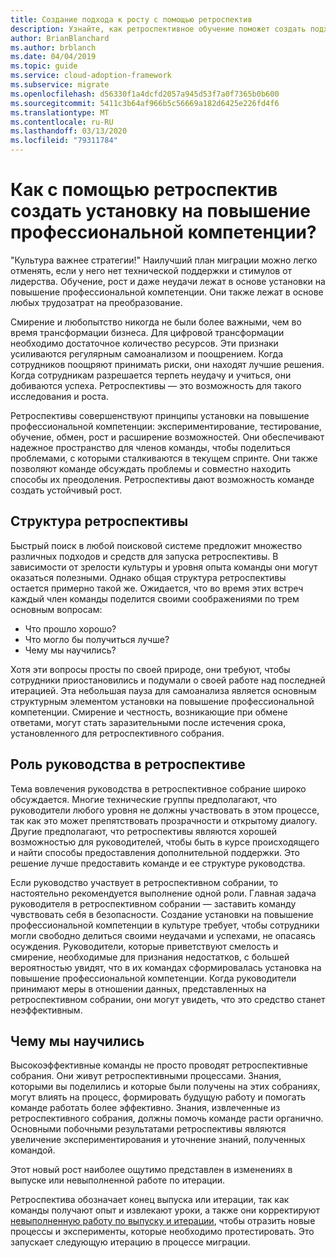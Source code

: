 ```yaml
---
title: Создание подхода к росту с помощью ретроспектив
description: Узнайте, как ретроспективное обучение поможет создать подход к росту и расширить возможности групп для обеспечения устойчивого роста.
author: BrianBlanchard
ms.author: brblanch
ms.date: 04/04/2019
ms.topic: guide
ms.service: cloud-adoption-framework
ms.subservice: migrate
ms.openlocfilehash: d56330f1a4dcfd2057a945d53f7a0f7365b0b600
ms.sourcegitcommit: 5411c3b64af966b5c56669a182d6425e226fd4f6
ms.translationtype: MT
ms.contentlocale: ru-RU
ms.lasthandoff: 03/13/2020
ms.locfileid: "79311784"
---
```

<!-- markdownlint-disable MD026 -->

# <a name="how-do-retrospectives-help-build-a-growth-mindset"></a>Как с помощью ретроспектив создать установку на повышение профессиональной компетенции?

"Куль­ту­ра важнее стратегии!" Наилучший план миграции можно легко отменять, если у него нет технической поддержки и стимулов от лидерства. Обучение, рост и даже неудачи лежат в основе установки на повышение профессиональной компетенции. Они также лежат в основе любых трудозатрат на преобразование.

Смирение и любопытство никогда не были более важными, чем во время трансформации бизнеса. Для цифровой трансформации необходимо достаточное количество ресурсов. Эти признаки усиливаются регулярным самоанализом и поощрением. Когда сотрудников поощряют принимать риски, они находят лучшие решения. Когда сотрудникам разрешается терпеть неудачу и учиться, они добиваются успеха. Ретроспективы — это возможность для такого исследования и роста.

Ретроспективы совершенствуют принципы установки на повышение профессиональной компетенции: экспериментирование, тестирование, обучение, обмен, рост и расширение возможностей. Они обеспечивают надежное пространство для членов команды, чтобы поделиться проблемами, с которыми сталкиваются в текущем спринте. Они также позволяют команде обсуждать проблемы и совместно находить способы их преодоления. Ретроспективы дают возможность команде создать устойчивый рост.

## <a name="retrospective-structure"></a>Структура ретроспективы

Быстрый поиск в любой поисковой системе предложит множество различных подходов и средств для запуска ретроспективы. В зависимости от зрелости культуры и уровня опыта команды они могут оказаться полезными. Однако общая структура ретроспективы остается примерно такой же. Ожидается, что во время этих встреч каждый член команды поделится своими соображениями по трем основным вопросам:

- Что прошло хорошо?
- Что могло бы получиться лучше?
- Чему мы научились?

Хотя эти вопросы просты по своей природе, они требуют, чтобы сотрудники приостановились и подумали о своей работе над последней итерацией. Эта небольшая пауза для самоанализа является основным структурным элементом установки на повышение профессиональной компетенции. Смирение и честность, возникающие при обмене ответами, могут стать заразительными после истечения срока, установленного для ретроспективного собрания.

## <a name="leaderships-role-in-a-retrospective"></a>Роль руководства в ретроспективе

Тема вовлечения руководства в ретроспективное собрание широко обсуждается. Многие технические группы предполагают, что руководители любого уровня не должны участвовать в этом процессе, так как это может препятствовать прозрачности и открытому диалогу. Другие предполагают, что ретроспективы являются хорошей возможностью для руководителей, чтобы быть в курсе происходящего и найти способы предоставления дополнительной поддержки. Это решение лучше предоставить команде и ее структуре руководства.

Если руководство участвует в ретроспективном собрании, то настоятельно рекомендуется выполнение одной роли. Главная задача руководителя в ретроспективном собрании — заставить команду чувствовать себя в безопасности. Создание установки на повышение профессиональной компетенции в культуре требует, чтобы сотрудники могли свободно делиться своими неудачами и успехами, не опасаясь осуждения. Руководители, которые приветствуют смелость и смирение, необходимые для признания недостатков, с большей вероятностью увидят, что в их командах сформировалась установка на повышение профессиональной компетенции. Когда руководители принимают меры в отношении данных, представленных на ретроспективном собрании, они могут увидеть, что это средство станет неэффективным.

## <a name="lessons-learned"></a>Чему мы научились

Высокоэффективные команды не просто проводят ретроспективные собрания. Они живут ретроспективными процессами. Знания, которыми вы поделились и которые были получены на этих собраниях, могут влиять на процесс, формировать будущую работу и помогать команде работать более эффективно. Знания, извлеченные из ретроспективного собрания, должны помочь команде расти органично. Основными побочными результатами ретроспективы являются увеличение экспериментирования и уточнение знаний, полученных командой.

Этот новый рост наиболее ощутимо представлен в изменениях в выпуске или невыполненной работе по итерации.

Ретроспектива обозначает конец выпуска или итерации, так как команды получают опыт и извлекают уроки, а также они корректируют [невыполненную работу по выпуску и итерации](../assess/release-iteration-backlog.md), чтобы отразить новые процессы и эксперименты, которые необходимо протестировать. Это запускает следующую итерацию в процессе миграции.
